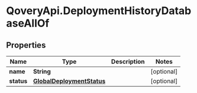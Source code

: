 # QoveryApi.DeploymentHistoryDatabaseAllOf

## Properties

Name | Type | Description | Notes
------------ | ------------- | ------------- | -------------
**name** | **String** |  | [optional] 
**status** | [**GlobalDeploymentStatus**](GlobalDeploymentStatus.md) |  | [optional] 


